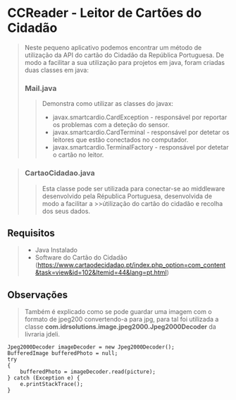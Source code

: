 # CCReader - Leitor de Cartões do Cidadão
>Neste pequeno aplicativo podemos encontrar um método de utilização da API do cartão do Cidadão da República Portuguesa.
>De modo a facilitar a sua utilização para projetos em java, foram criadas duas classes em java:
>### Mail.java
>>Demonstra como utilizar as classes do javax:
>>* javax.smartcardio.CardException - responsável por reportar os problemas com a deteção do sensor.
>>* javax.smartcardio.CardTerminal - responsável por detetar os leitores que estão conectados no computador.
>>* javax.smartcardio.TerminalFactory - responsável por detetar o cartão no leitor.

>### CartaoCidadao.java
>>Esta classe pode ser utilizada para conectar-se ao middleware desenvolvido pela Républica Portuguesa, desenvolvida de modo a facilitar a >>útilização do cartão do cidadão e recolha dos seus dados.

## Requisitos
>* Java Instalado
>* Software do Cartão do Cidadão (https://www.cartaodecidadao.pt/index.php_option=com_content&task=view&id=102&Itemid=44&lang=pt.html)

## Observações
>Também é explicado como se pode guardar uma imagem com o formato de jpeg200 convertendo-a para jpg, para tal foi utilizada a classe **com.idrsolutions.image.jpeg2000.Jpeg2000Decoder** da livraria jdeli.
```
Jpeg2000Decoder imageDecoder = new Jpeg2000Decoder();
BufferedImage bufferedPhoto = null;
try 
{
	bufferedPhoto = imageDecoder.read(picture);
} catch (Exception e) {
	e.printStackTrace();
}
```
